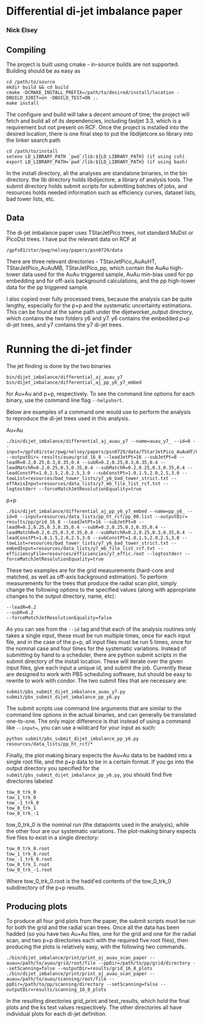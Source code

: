 # Differential di-jet imbalance paper 
### Nick Elsey

## Compiling

The project is built using cmake - in-source builds are not supported. Building should be as easy as 
```
cd /path/to/source
mkdir build && cd build
cmake -DCMAKE_INSTALL_PREFIX=/path/to/desired/install/location -DBUILD_32BIT=on -DBUILD_TEST=ON ..
make install
```
The configure and build will take a decent amount of time; the project will fetch and build all of its dependencies, including fastjet 3.3, which is a requirement but not present on RCF. Once the project is installed into the desired location, there is one final step to put the libdijetcore.so library into the linker search path
```
cd /path/to/install
setenv LD_LIBRARY_PATH `pwd`/lib:${LD_LIBRARY_PATH} (if using csh)
export LD_LIBRARY_PATH=`pwd`/lib:${LD_LIBRARY_PATH} (if using bash)
```

In the install directory, all the analyses are standalone binaries, in the bin directory. the lib directory holds libdijectore, a library of analysis tools. The submit directory holds submit scripts for submitting batches of jobs, and  resources holds needed information such as efficiency curves, dataset lists, bad tower lists, etc. 

## Data

The di-jet imbalance paper uses TStarJetPico trees, not standard MuDst or PicoDst trees. I have put the relevant data on RCF at 
```
/gpfs01/star/pwg/nelsey/papers/psn0729/data
```
There are three relevant directories - TStarJetPico_AuAuHT,  TStarJetPico_AuAuMB, TStarJetPico_pp, which contain the AuAu high-tower data used for the AuAu triggered sample, AuAu min-bias used for pp embedding and for off-axis background calculations, and the pp high-tower data for the pp triggered sample.

I also copied over fully processed trees, because the analysis can be quite lengthy, especially for the p+p and the systematic uncertainty estimations. This can be found at the same path under the dijetworker_output directory, which contains the two folders y6 and y7. y6 contains the embedded p+p di-jet trees, and y7 contains the y7 di-jet trees.

# Running the di-jet finder

The jet finding is done by the two binaries
```
bin/dijet_imbalance/differential_aj_auau_y7
bin/dijet_imbalance/differential_aj_pp_y6_y7_embed
```

for Au+Au and p+p, respectively. To see the command line options for each binary, use the command line flag `--helpshort`.

Below are examples of a command one would use to perform the analysis to reproduce the di-jet trees used in this analysis.

Au+Au
```
./bin/dijet_imbalance/differential_aj_auau_y7 --name=auau_y7_ --id=0 --input=/gpfs01/star/pwg/nelsey/papers/psn0729/data/TStarJetPico_AuAuHT/Clean809.root --outputDir= results/auau/grid_16_8 --leadJetPt=16 --subJetPt=8 --leadR=0.2,0.25,0.3,0.35,0.4 --subR=0.2,0.25,0.3,0.35,0.4 --leadMatchR=0.2,0.25,0.3,0.35,0.4 --subMatchR=0.2,0.25,0.3,0.35,0.4 --leadConstPt=1.0,1.5,2.0,2.5,3.0 --subConstPt=1.0,1.5,2.0,2.5,3.0 --towList=resources/bad_tower_lists/y7_y6_bad_tower_strict.txt --offAxisInput=resources/data_lists/y7_mb_file_list_rcf.txt --logtostderr --forceMatchJetResolutionEquality=true
```

p+p
```
./bin/dijet_imbalance/differential_aj_pp_y6_y7_embed --name=pp_y6_ --id=0 --input=resources/data_lists/pp_ht_rcf/pp_00.list --outputDir= results/pp/grid_16_8 --leadJetPt=16 --subJetPt=8 --leadR=0.2,0.25,0.3,0.35,0.4 --subR=0.2,0.25,0.3,0.35,0.4 --leadMatchR=0.2,0.25,0.3,0.35,0.4 --subMatchR=0.2,0.25,0.3,0.35,0.4 --leadConstPt=1.0,1.5,2.0,2.5,3.0 --subConstPt=1.0,1.5,2.0,2.5,3.0 --towList=resources/bad_tower_lists/y7_y6_bad_tower_strict.txt --embedInput=resources/data_lists/y7_mb_file_list_rcf.txt --efficiencyFile=resources/efficiencies/y7_effic.root --logtostderr --forceMatchJetResolutionEquality=true
```

These two examples are for the grid measurements (hard-core and matched, as well as off-axis background estimation). To perform measurements for the trees that produce the radial scan plot, simply change the following options to the specified values (along with appropriate changes to the output directory, name, etc):
```
--leadR=0.2
--subR=0.2
--forceMatchJetResolutionEquality=false
```

As you can see from the `--id` tag and that each of the analysis routines only takes a single input, these must be run multiple times, once for each input file, and in the case of the p+p, all input files must be run 5 times, once for the nominal case and four times for the systematic variations. Instead of submitting by hand to a scheduler, there are python submit scripts in the submit directory of the install location. These will iterate over the given input files, give each input a
unique id, and submit the job. Currently these are designed to work with PBS scheduling software, but should be easy to rewrite to work with condor. The two submit files that are necessary are:
```
submit/pbs_submit_dijet_imbalance_auau_y7.py
submit/pbs_submit_dijet_imbalance_pp_y6.py
```

The submit scripts use command line arguments that are similar to the command line options in the actual binaries, and can generally be translated one-to-one. The only major difference is that instead of using a command like `--input=`, you can use a wildcard for your input as such:
```
python submit/pbs_submit_dijet_imbalance_pp_y6.py resources/data_lists/pp_ht_rcf/*
```

Finally, the plot making binary expects the Au+Au data to be hadded into a single root file, and the  p+p data to be in a certain format. If you go into the output directory you specified for the `submit/pbs_submit_dijet_imbalance_pp_y6.py`, you should find five directories labeled 
```
tow_0_trk_0
tow_1_trk_0
tow_-1_trk_0
tow_0_trk_1
tow_0_trk_-1
```

tow_0_trk_0 is the nominal run (the datapoints used in the analysis), while the other four are our systematic variations. The plot-making binary expects five files to exist in a single directory:
```
tow_0_trk_0.root
tow_1_trk_0.root
tow_-1_trk_0.root
tow_0_trk_1.root
tow_0_trk_-1.root
```

Where tow_0_trk_0.root is the hadd'ed contents of the tow_0_trk_0 subdirectory of the p+p results.

## Producing plots

To produce all four grid plots from the paper, the submit scripts must be run for both the grid and the radial scan trees. Once all the data has been hadded (so you have two Au+Au files, one for the grid and one for the radial scan, and two p+p directories each with the required five root files), then producing the plots is relatively easy, with the following two commands.
```
./bin/dijet_imbalance/print/print_aj_auau_scan_paper --auau=/path/to/auau/grid/root/file --ppDir=/path/to/pp/grid/directory --setScanning=false --outputDir=results/grid_16_8_plots
./bin/dijet_imbalance/print/print_aj_auau_scan_paper --auau=/path/to/auau/scanning/root/file --ppDir=/path/to/pp/scanning/directory --setScanning=false --outputDir=results/scanning_16_8_plots
```

In the resulting directories grid_print and test_results, which hold the final plots and the ks test values respectively. The other directories all have individual plots for each di-jet definition.
